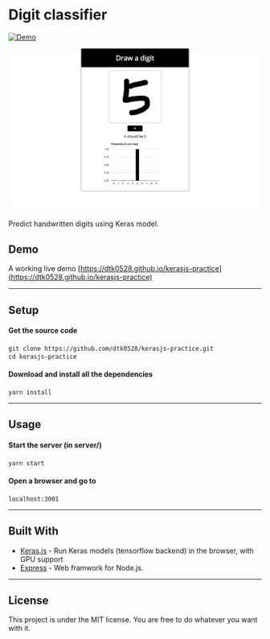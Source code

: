 Digit classifier
=========
[![Demo](https://camo.githubusercontent.com/d57a88a378dd7ed232931397d903da874daa7809/68747470733a2f2f696d672e736869656c64732e696f2f62616467652f64656d6f2d6f6e6c696e652d677265656e2e737667)](https://dtk0528.github.io/kerasjs-practice) 

![UI](public/img/ui.png)

Predict handwritten digits using Keras model.

## Demo

A working live demo [https://dtk0528.github.io/kerasjs-practice](https://dtk0528.github.io/kerasjs-practice)

---

## Setup

#### Get the source code  

	git clone https://github.com/dtk0528/kerasjs-practice.git
	cd kerasjs-practice
	
#### Download and install all the dependencies

	yarn install
  
---
	
## Usage

#### Start the server (in server/)

	yarn start

#### Open a browser and go to

	localhost:3001

---

## Built With

* [Keras.js](https://github.com/transcranial/keras-js) - Run Keras models (tensorflow backend) in the browser, with GPU support
* [Express](http://expressjs.com/) - Web framwork for Node.js.

---

## License

This project is under the MIT license. You are free to do whatever you want with it.
